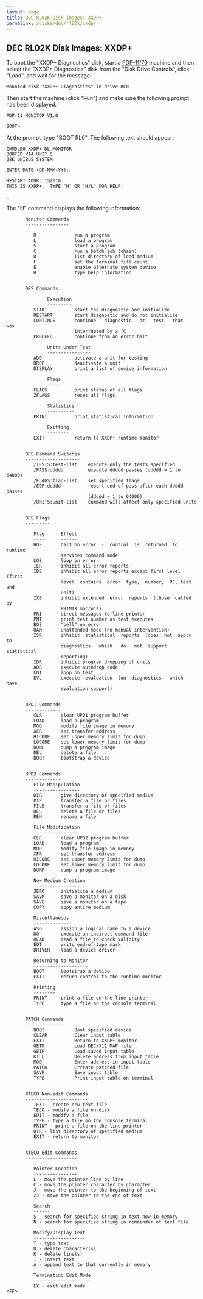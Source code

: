 ```yaml
---
layout: page
title: DEC RL02K Disk Images: XXDP+
permalink: /disks/dec/rl02k/xxdp/
---
```


DEC RL02K Disk Images: XXDP+
----------------------------

To boot the "XXDP+ Diagnostics" disk, start a [PDP-11/70](devices/pdp11/machine/1170/panel/debugger/) machine and then select
the "XXDP+ Diagnostics" disk from the "Disk Drive Controls", click "Load", and wait for the message:

	Mounted disk "XXDP+ Diagnostics" in drive RL0

Then start the machine (click "Run") and make sure the following prompt has been displayed:

	PDP-11 MONITOR V1.0
	
	BOOT> 

At the prompt, type "BOOT RL0".  The following text should appear:

	CHMDLD0 XXDP+ DL MONITOR
	BOOTED VIA UNIT 0
	28K UNIBUS SYSTEM
	
	ENTER DATE (DD-MMM-YY): 
	
	RESTART ADDR: 152010
	THIS IS XXDP+.  TYPE "H" OR "H/L" FOR HELP.
	
	.

The "H" command displays the following information:

	       Monitor Commands
	       ----------------
	
	          R              run a program
	          L              load a program
	          S              start a program
	          C              run a batch job (chain)
	          D              list directory of load medium
	          F              set the terminal fill count
	          E              enable alternate system device
	          H              type help information
	
	
	       DRS Commands
	       ------------
	               Execution
	               ---------
	          START          start the diagnostic and initialize
	          RESTART        start diagnostic and do not initialize
	          CONTINUE       continue   diagnostic   at   test   that    was
	                         interrupted by a ^C
	          PROCEED        continue from an error halt
	
	               Units Under Test
	               ----------------
	          ADD            activate a unit for testing
	          DROP           deactivate a unit
	          DISPLAY        print a list of device information
	
	               Flags
	               -----
	          FLAGS          print status of all flags
	          ZFLAGS         reset all flags
	
	               Statistics
	               ----------
	          PRINT          print statistical information
	
	               Exitting
	               --------
	          EXIT           return to XXDP+ runtime monitor
	
	
	       DRS Command Switches
	       --------------------
	          /TESTS:test-list    execute only the tests specified
	          /PASS:ddddd         execute ddddd passes (ddddd = 1 to 64000)
	          /FLAGS:flag-list    set specified flags
	          /EOP:ddddd          report end-of-pass after each ddddd passes
	                              (ddddd = 1 to 64000)
	          /UNITS:unit-list    command will affect only specified units
	
	
	       DRS Flags
	       ---------
	
	          Flag      Effect
	          ----      ------
	          HOE       halt on error  -  control  is  returned  to  runtime
	                    services command mode
	          LOE       loop on error
	          IER       inhibit all error reports
	          IBE       inhibit all error reports except first level  (first
	                    level  contains  error  type,  number,  PC, test and
	                    unit)
	          IXE       inhibit extended  error  reports  (those  called  by
	                    PRINTX macro's)
	          PRI       direct messages to line printer
	          PNT       print test number as test executes
	          BOE       "bell" on error
	          UAM       unattended mode (no manual intervention)
	          ISR       inhibit  statistical  reports  (does  not  apply  to
	                    diagnostics   which   do   not  support  statistical
	                    reporting)
	          IDR       inhibit program dropping of units
	          ADR       execute autodrop code
	          LOT       loop on test
	          EVL       execute  evaluation  (on  diagnostics   which   have
	                    evaluation support)
	
	
	       UPD1 Commands
	       -------------
	          CLR       clear UPD1 program buffer
	          LOAD      load a program
	          MOD       modify file image in memory
	          XFR       set transfer address
	          HICORE    set upper memory limit for dump
	          LOCORE    set lower memory limit for dump
	          DUMP      dump a program image
	          DEL       delete a file
	          BOOT      bootstrap a device
	
	
	       UPD2 Commands
	       -------------
	          File Manipulation
	          -----------------
	          DIR       give directory of specified medium
	          PIP       transfer a file or files
	          FILE      transfer a file or files
	          DEL       delete a file or files
	          REN       rename a file
	
	          File Modification
	          -----------------
	          CLR       clear UPD2 program buffer
	          LOAD      load a program
	          MOD       modify file image in memory
	          XFR       set transfer address
	          HICORE    set upper memory limit for dump
	          LOCORE    set lower memory limit for dump
	          DUMP      dump a program image
	
	          New Medium Creation
	          -------------------
	          ZERO      initialize a medium
	          SAVM      save a monitor on a disk
	          SAVE      save a monitor on a tape
	          COPY      copy entire medium
	
	          Miscellaneous
	          -------------
	          ASG       assign a logical name to a device
	          DO        execute an indirect command file
	          READ      read a file to check validity
	          EOT       write end-of-tape mark
	          DRIVER    load a device driver
	
	          Returning to Monitor
	          --------------------
	          BOOT      bootstrap a device
	          EXIT      return control to the runtime monitor
	
	          Printing
	          --------
	          PRINT     print a file on the line printer
	          TYPE      type a file on the console terminal
	
	
	       PATCH Commands
	       --------------
	          BOOT           Boot specified device
	          CLEAR          Clear input table
	          EXIT           Return to XXDP+ monitor
	          GETM           Load DEC/X11 MAP file
	          GETP           Load saved input table
	          KILL           Delete address from input table
	          MOD            Enter address in input table
	          PATCH          Crreate patched file
	          SAVP           Save input table
	          TYPE           Print input table on terminal
	
	
	       XTECO Non-edit Commands
	       -----------------------
	          TEXT - create new text file
	          TECO - modify a file on disk
	          EDIT - modify a file
	          TYPE - type a file on the console terminal
	          PRINT - print a file on the line printer
	          DIR - list directory of specified medium
	          EXIT - return to monitor
	
	
	       XTECO Edit Commands
	       -------------------
	
	          Pointer Location
	          ----------------
	          L - move the pointer line by line
	          C - move the pointer character by character
	          J - move the pointer to the beginning of text
	          ZJ - move the pointer to the end of text
	
	          Search
	          ------
	          S - search for specified string in text now in memory
	          N - search for specified string in remainder of text file
	
	          Modify/Display Text
	          -------------------
	          T - type text
	          D - delete character(s)
	          K - delete line(s)
	          I - insert text
	          A - append text to that currently in memory
	
	          Terminating Edit Mode
	          ---------------------
	          EX - exit edit mode
	<FF>

